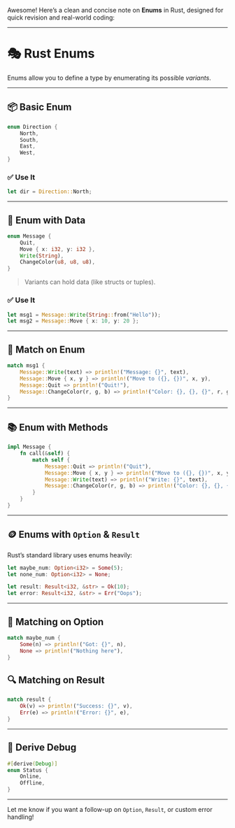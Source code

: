 Awesome! Here’s a clean and concise note on **Enums** in Rust, designed for quick revision and real-world coding:

---

# 🎭 Rust Enums

Enums allow you to define a type by enumerating its possible *variants*.

---

## 📦 Basic Enum

```rust
enum Direction {
    North,
    South,
    East,
    West,
}
```

### ✅ Use It

```rust
let dir = Direction::North;
```

---

## 📐 Enum with Data

```rust
enum Message {
    Quit,
    Move { x: i32, y: i32 },
    Write(String),
    ChangeColor(u8, u8, u8),
}
```

> Variants can hold data (like structs or tuples).

### ✅ Use It

```rust
let msg1 = Message::Write(String::from("Hello"));
let msg2 = Message::Move { x: 10, y: 20 };
```

---

## 🧠 Match on Enum

```rust
match msg1 {
    Message::Write(text) => println!("Message: {}", text),
    Message::Move { x, y } => println!("Move to ({}, {})", x, y),
    Message::Quit => println!("Quit!"),
    Message::ChangeColor(r, g, b) => println!("Color: {}, {}, {}", r, g, b),
}
```

---

## 📚 Enum with Methods

```rust
impl Message {
    fn call(&self) {
        match self {
            Message::Quit => println!("Quit"),
            Message::Move { x, y } => println!("Move to ({}, {})", x, y),
            Message::Write(text) => println!("Write: {}", text),
            Message::ChangeColor(r, g, b) => println!("Color: {}, {}, {}", r, g, b),
        }
    }
}
```

---

## 🪙 Enums with `Option` & `Result`

Rust’s standard library uses enums heavily:

```rust
let maybe_num: Option<i32> = Some(5);
let none_num: Option<i32> = None;

let result: Result<i32, &str> = Ok(10);
let error: Result<i32, &str> = Err("Oops");
```

---

## 🧪 Matching on Option

```rust
match maybe_num {
    Some(n) => println!("Got: {}", n),
    None => println!("Nothing here"),
}
```

## 🔍 Matching on Result

```rust
match result {
    Ok(v) => println!("Success: {}", v),
    Err(e) => println!("Error: {}", e),
}
```

---

## 📌 Derive Debug

```rust
#[derive(Debug)]
enum Status {
    Online,
    Offline,
}
```

---

Let me know if you want a follow-up on `Option`, `Result`, or custom error handling!
